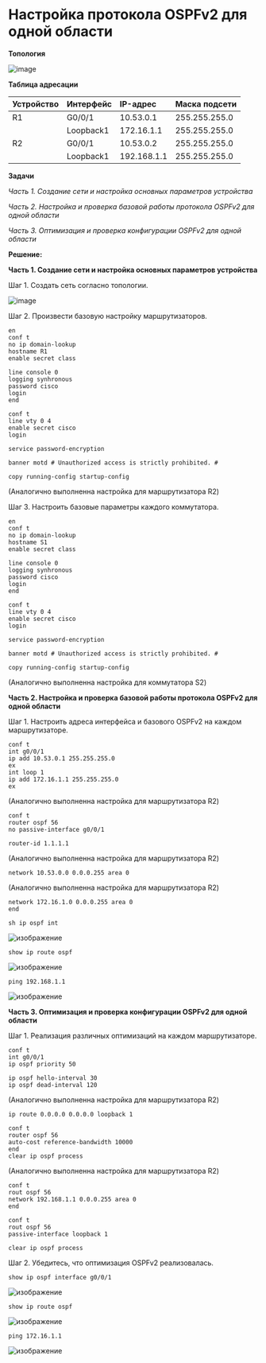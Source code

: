 # Настройка протокола OSPFv2 для одной области

**Топология**

![image](https://user-images.githubusercontent.com/84719218/165545719-3348afe0-d231-438e-a9fb-a7d5b9d7379c.png)

**Таблица адресации**

| Устройство    | Интерфейс          | IP-адрес                 |Маска подсети    |
| :-------------|:------------------ | :----------------------- |:--------------- |
| R1            | G0/0/1             | 10.53.0.1                | 255.255.255.0   |
|               | Loopback1          | 172.16.1.1               | 255.255.255.0   |
| R2            | G0/0/1             | 10.53.0.2                | 255.255.255.0   |
|               | Loopback1          | 192.168.1.1              | 255.255.255.0   |

**Задачи**

*Часть 1. Создание сети и настройка основных параметров устройства*

*Часть 2. Настройка и проверка базовой работы протокола  OSPFv2 для одной области*

*Часть 3. Оптимизация и проверка конфигурации OSPFv2 для одной области*

**Решение:**

**Часть 1. Создание сети и настройка основных параметров устройства**

Шаг 1. Создать сеть согласно топологии.

![image](https://user-images.githubusercontent.com/84719218/165689538-911dd572-482d-472b-a87d-44e803c82d63.png)

Шаг 2. Произвести базовую настройку маршрутизаторов.

```
en
conf t
no ip domain-lookup
hostname R1
enable secret class
```

```
line console 0
logging synhronous
password cisco
login
end
```

```
conf t
line vty 0 4
enable secret cisco
login
```

```
service password-encryption
```

```
banner motd # Unauthorized access is strictly prohibited. #
```

```
copy running-config startup-config
```

(Аналогично выполненна настройка для маршрутизатора R2)

Шаг 3. Настроить базовые параметры каждого коммутатора.

```
en
conf t
no ip domain-lookup
hostname S1
enable secret class
```

```
line console 0
logging synhronous
password cisco
login
end
```

```
conf t
line vty 0 4
enable secret cisco
login
```

```
service password-encryption
```

```
banner motd # Unauthorized access is strictly prohibited. #
```

```
copy running-config startup-config
```

(Аналогично выполненна настройка для коммутатора S2)

**Часть 2. Настройка и проверка базовой работы протокола OSPFv2 для одной области**

Шаг 1. Настроить адреса интерфейса и базового OSPFv2 на каждом маршрутизаторе.

```
conf t
int g0/0/1
ip add 10.53.0.1 255.255.255.0
ex
int loop 1
ip add 172.16.1.1 255.255.255.0
ex
```
(Аналогично выполненна настройка для маршрутизатора R2)

```
conf t
router ospf 56
no passive-interface g0/0/1
```

```
router-id 1.1.1.1
```
(Аналогично выполненна настройка для маршрутизатора R2)

```
network 10.53.0.0 0.0.0.255 area 0
```
(Аналогично выполненна настройка для маршрутизатора R2)

```
network 172.16.1.0 0.0.0.255 area 0
end
```

```
sh ip ospf int
```

![изображение](https://user-images.githubusercontent.com/84719218/170275805-dc115341-9153-4f23-b735-8bfdacfb920e.png)

```
show ip route ospf
```

![изображение](https://user-images.githubusercontent.com/84719218/174987840-d7368c49-76dd-4399-98a0-d12e9275e42a.png)

```
ping 192.168.1.1
```

![изображение](https://user-images.githubusercontent.com/84719218/174988067-d710ab53-137c-4f15-884e-91ab5ebbb35c.png)

**Часть 3. Оптимизация и проверка конфигурации OSPFv2 для одной области**

Шаг 1. Реализация различных оптимизаций на каждом маршрутизаторе.

```
conf t
int g0/0/1
ip ospf priority 50
```

```
ip ospf hello-interval 30
ip ospf dead-interval 120
```
(Аналогично выполненна настройка для маршрутизатора R2)

```
ip route 0.0.0.0 0.0.0.0 loopback 1
```

```
conf t
router ospf 56
auto-cost reference-bandwidth 10000
end
clear ip ospf process
```
(Аналогично выполненна настройка для маршрутизатора R2)

```
conf t
rout ospf 56
network 192.168.1.1 0.0.0.255 area 0
end
```

```
conf t
rout ospf 56
passive-interface loopback 1
```

```
clear ip ospf process
```

Шаг 2. Убедитесь, что оптимизация OSPFv2 реализовалась.

```
show ip ospf interface g0/0/1
```

![изображение](https://user-images.githubusercontent.com/84719218/174988920-5894cc9a-8a06-476e-b1d2-3a4315a6682c.png)

```
show ip route ospf
```

![изображение](https://user-images.githubusercontent.com/84719218/174989085-d1e6a8c2-2c24-4742-b41e-e26e7eb709bd.png)

```
ping 172.16.1.1
```

![изображение](https://user-images.githubusercontent.com/84719218/170653421-5592615e-f5cb-4d63-9d74-d31c792a8753.png)




